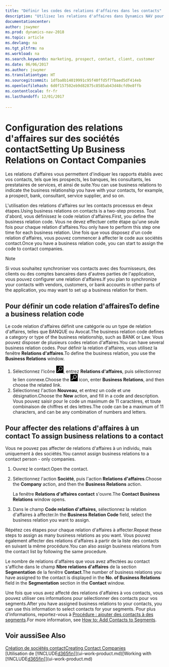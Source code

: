 ```yaml
---
title: "Définir les codes des relations d'affaires dans les contacts"
description: "Utilisez les relations d'affaires dans Dynamics NAV pour vous aider avec le marketing et désigner les rapports établis avec vos prospects, clients, notamment les banques ou les prestataires de services."
documentationcenter: 
author: jswymer
ms.prod: dynamics-nav-2018
ms.topic: article
ms.devlang: na
ms.tgt_pltfrm: na
ms.workload: na
ms.search.keywords: marketing, prospect, contact, client, customer
ms.date: 06/06/2017
ms.author: jswymer
ms.translationtype: HT
ms.sourcegitcommit: 1dfba8b14019991c95f40ffd5f7fbaed5df414eb
ms.openlocfilehash: 6d0f157502eb9d82875c8585ab43d48cfd9e8ffb
ms.contentlocale: fr-fr
ms.lasthandoff: 12/01/2017

---
```

# <a name="setting-up-business-relations-on-contact-companies"></a><span data-ttu-id="4d9da-103">Configuration des relations d'affaires sur des sociétés contact</span><span class="sxs-lookup"><span data-stu-id="4d9da-103">Setting Up Business Relations on Contact Companies</span></span>
<span data-ttu-id="4d9da-104">Les relations d'affaires vous permettent d'indiquer les rapports établis avec vos contacts, tels que les prospects, les banques, les consultants, les prestataires de services, et ainsi de suite.</span><span class="sxs-lookup"><span data-stu-id="4d9da-104">You can use business relations to indicate the business relationship you have with your contacts, for example, a prospect, bank, consultant, service supplier, and so on.</span></span>

<span data-ttu-id="4d9da-105">L'utilisation des relations d'affaires sur les contacts processus en deux étapes.</span><span class="sxs-lookup"><span data-stu-id="4d9da-105">Using business relations on contacts is a two-step process.</span></span> <span data-ttu-id="4d9da-106">Tout d'abord, vous définissez le code relation d'affaires.</span><span class="sxs-lookup"><span data-stu-id="4d9da-106">First, you define the business relation code.</span></span> <span data-ttu-id="4d9da-107">Vous ne devez effectuer cette étape qu'une seule fois pour chaque relation d'affaires.</span><span class="sxs-lookup"><span data-stu-id="4d9da-107">You only have to perform this step one time for each business relation.</span></span> <span data-ttu-id="4d9da-108">Une fois que vous disposez d'un code relation d'affaires, vous pouvez commencer à affecter le code aux sociétés contact.</span><span class="sxs-lookup"><span data-stu-id="4d9da-108">Once you have a business relation code, you can start to assign the code to contact companies.</span></span>

> [!NOTE]  
>   <span data-ttu-id="4d9da-109">Si vous souhaitez synchroniser vos contacts avec des fournisseurs, des clients ou des comptes bancaires dans d'autres parties de l'application, vous pouvez configurer une relation d'affaires.</span><span class="sxs-lookup"><span data-stu-id="4d9da-109">If you plan to synchronize your contacts with vendors, customers, or bank accounts in other parts of the application, you may want to set up a business relation for them.</span></span>

## <a name="to-define-a-business-relation-code"></a><span data-ttu-id="4d9da-110">Pour définir un code relation d'affaires</span><span class="sxs-lookup"><span data-stu-id="4d9da-110">To define a business relation code</span></span>
<span data-ttu-id="4d9da-111">Le code relation d'affaires définit une catégorie ou un type de relation d'affaires, telles que BANQUE ou Avocat.</span><span class="sxs-lookup"><span data-stu-id="4d9da-111">The business relation code defines a category or type of the business relationship, such as BANK or Law.</span></span> <span data-ttu-id="4d9da-112">Vous pouvez disposer de plusieurs codes relation d'affaires.</span><span class="sxs-lookup"><span data-stu-id="4d9da-112">You can have several business relation codes.</span></span> <span data-ttu-id="4d9da-113">Pour définir la relation d'affaires, vous utilisez la fenêtre **Relations d'affaires**.</span><span class="sxs-lookup"><span data-stu-id="4d9da-113">To define the business relation, you use the **Business Relations** window.</span></span>

1. <span data-ttu-id="4d9da-114">Sélectionnez l'icône ![Page ou état pour la recherche](media/ui-search/search_small.png "Page ou état pour la recherche"), entrez **Relations d'affaires**, puis sélectionnez le lien connexe.</span><span class="sxs-lookup"><span data-stu-id="4d9da-114">Choose the ![Search for Page or Report](media/ui-search/search_small.png "Search for Page or Report icon") icon, enter **Business Relations**, and then choose the related link.</span></span>
2. <span data-ttu-id="4d9da-115">Sélectionnez l'action **Nouveau**, et entrez un code et une désignation.</span><span class="sxs-lookup"><span data-stu-id="4d9da-115">Choose the **New** action, and fill in a code and description.</span></span> <span data-ttu-id="4d9da-116">Vous pouvez saisir pour le code un maximum de 11 caractères, et toute combinaison de chiffres et des lettres.</span><span class="sxs-lookup"><span data-stu-id="4d9da-116">The code can be a maximum of 11 characters, and can be any combination of numbers and letters.</span></span>

## <span data-ttu-id="4d9da-117"><a name="AssignBusRelContact"></a> Pour affecter des relations d'affaires à un contact</span><span class="sxs-lookup"><span data-stu-id="4d9da-117"><a name="AssignBusRelContact"></a> To assign business relations to a contact</span></span>
<span data-ttu-id="4d9da-118">Vous ne pouvez pas affecter de relations d'affaires à un individu, mais uniquement à des sociétés.</span><span class="sxs-lookup"><span data-stu-id="4d9da-118">You cannot assign business relations to a contact person - only companies.</span></span>

1. <span data-ttu-id="4d9da-119">Ouvrez le contact.</span><span class="sxs-lookup"><span data-stu-id="4d9da-119">Open the contact.</span></span>
2. <span data-ttu-id="4d9da-120">Sélectionnez l'action **Société**, puis l'action **Relations d'affaires**.</span><span class="sxs-lookup"><span data-stu-id="4d9da-120">Choose the **Company** action, and then the **Business Relations** action.</span></span>

    <span data-ttu-id="4d9da-121">La fenêtre **Relations d'affaires contact** s'ouvre.</span><span class="sxs-lookup"><span data-stu-id="4d9da-121">The **Contact Business Relations** window opens.</span></span>
3. <span data-ttu-id="4d9da-122">Dans le champ **Code relation d'affaires**, sélectionnez la relation d'affaires à affecter.</span><span class="sxs-lookup"><span data-stu-id="4d9da-122">In the **Business Relation Code** field, select the business relation you want to assign.</span></span>

<span data-ttu-id="4d9da-123">Répétez ces étapes pour chaque relation d'affaires à affecter.</span><span class="sxs-lookup"><span data-stu-id="4d9da-123">Repeat these steps to assign as many business relations as you want.</span></span> <span data-ttu-id="4d9da-124">Vous pouvez également affecter des relations d'affaires à partir de la liste des contacts en suivant la même procédure.</span><span class="sxs-lookup"><span data-stu-id="4d9da-124">You can also assign business relations from the contact list by following the same procedure.</span></span>

<span data-ttu-id="4d9da-125">Le nombre de relations d'affaires que vous avez affectées au contact s'affiche dans le champ **Nbre relations d'affaires** de la section **Segmentation** de la fenêtre **Contact**.</span><span class="sxs-lookup"><span data-stu-id="4d9da-125">The number of business relations you have assigned to the contact is displayed in the **No. of Business Relations** field in the **Segmentation** section in the **Contact** window.</span></span>

<span data-ttu-id="4d9da-126">Une fois que vous avez affecté des relations d'affaires à vos contacts, vous pouvez utiliser ces informations pour sélectionner des contacts pour vos segments.</span><span class="sxs-lookup"><span data-stu-id="4d9da-126">After you have assigned business relations to your contacts, you can use this information to select contacts for your segments.</span></span> <span data-ttu-id="4d9da-127">Pour plus d'informations, reportez-vous à [Procédure : ajouter des contacts à des segments](marketing-add-contact-segment.md).</span><span class="sxs-lookup"><span data-stu-id="4d9da-127">For more information, see [How to: Add Contacts to Segments](marketing-add-contact-segment.md).</span></span>

## <a name="see-also"></a><span data-ttu-id="4d9da-128">Voir aussi</span><span class="sxs-lookup"><span data-stu-id="4d9da-128">See Also</span></span>
[<span data-ttu-id="4d9da-129">Création de sociétés contact</span><span class="sxs-lookup"><span data-stu-id="4d9da-129">Creating Contact Companies</span></span>](marketing-create-contact-companies.md)  
<span data-ttu-id="4d9da-130">[Utilisation de [!INCLUDE[d365fin](includes/d365fin_md.md)]](ui-work-product.md)</span><span class="sxs-lookup"><span data-stu-id="4d9da-130">[Working with [!INCLUDE[d365fin](includes/d365fin_md.md)]](ui-work-product.md)</span></span>

